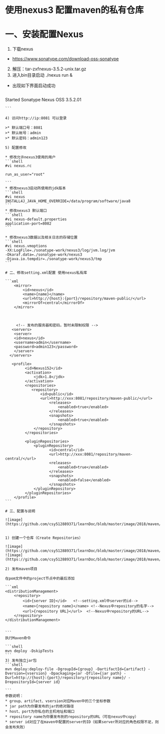 # 使用nexus3 配置maven的私有仓库


# 一、安装配置Nexus

1) 下载nexus
* https://www.sonatype.com/download-oss-sonatype
2) 解压：tar-zxfnexus-3.5.2-unix.tar.gz
3) 进入bin目录启动 ./nexus run &
* 出现如下界面启动成功

```shell
```````````````````````````````````````
 Started Sonatype Nexus OSS 3.5.2.01

```````````````````````````````````````
```

4) 访问http://ip:8081 可以登录

>* 默认端口号：8081
>* 默认帐号：admin
>* 默认密码：admin123

5) 配置修改

* 修改允许nexus3使用的用户
```shell
#vi nexus.rc

run_as_user="root"

```
* 修改nexus3启动所使用的jdk版本
```shell
#vi nexus
INSTALL4J_JAVA_HOME_OVERRIDE=/data/program/software/java8
```
* 修改nexus3 默认端口
```shell
#vi nexus-default.properties
application-port=8082
```

* 修改nexus3数据以及相关日志的存储位置
```shell
#vi nexus.vmoptions
-XX:LogFile=./sonatype-work/nexus3/log/jvm.log/jvm
-Dkaraf.data=./sonatype-work/nexus3
-Djava.io.tempdir=./sonatype-work/nexus3/tmp
```

# 二、修改setting.xml配置 使用nexus私有库

```xml
	<mirror>
		<id>nexus</id>
		<name>{name}</name>
		<url>http://{host}:{port}/repository/maven-public/</url>
		<mirrorOf>central</mirrorOf>
	</mirror>


	
	 <!-- 发布的服务器和密码，暂时未限制权限 -->
   <servers>
    <server>
    <id>nexus</id>
    <username>admin</username>
    <password>admin123</password>
	</server>
  </servers>

   <profile>
         <id>Nexus152</id>
         <activation>
             <jdk>1.8</jdk>
         </activation>
         <repositories>
            <repository>
                <id>public</id>
                <url>http://xxx:8081/repository/maven-public/</url>
                    <releases>
                        <enabled>true</enabled>
                    </releases>
                    <snapshots>
                        <enabled>true</enabled>
                    </snapshots>
             </repository>
         </repositories>

         <pluginRepositories>
             <pluginRepository>
                    <id>central</id>
                    <url>http://xxx:8081/repository/maven-central/</url>
                    <releases>
                        <enabled>true</enabled>
                    </releases>
                    <snapshots>
                        <enabled>false</enabled>
                    </snapshots>
             </pluginRepository>
         </pluginRepositories>
    </profile>
```

# 三、配置与说明

![image](https://github.com/csy512889371/learnDoc/blob/master/image/2018/maven/1.png)


1) 创建一个仓库（Create Repositories）

![image](https://github.com/csy512889371/learnDoc/blob/master/image/2018/maven/2.png)
![image](https://github.com/csy512889371/learnDoc/blob/master/image/2018/maven/3.png)

2) 发布maven项目

在pom文件中的project节点中的最后添加

```xml
<distributionManagement>
    <repository>
        <id>{server ID}</id>   <!--setting.xml中server的id-->
        <name>{repository name}</name> <!--Nexus中repository的名字-->
        <url>{repository URL}</url>  <!--Nexus中repository的URL-->
    </repository>
</distributionManagement>


```
执行Maven命令

```shell
mvn deploy -DskipTests
```
3) 发布独立jar包
```shell
mvn deploy:deploy-file -DgroupId={group} -DartifactId={artifact} -Dversion={vsersion} -Dpackaging=jar -Dfile={jar path} -Durl=http://{host}:{port}/repository/{repository name}/ -DrepositoryId={server id}

```
参数说明：
* group、artifact、vsersion对应Maven中的三个坐标参数
* jar path为你要发布的jar的绝对路径
* host、port为你私仓的主机地址和端口
* repository name为你要发布到的repository的URL（可在nexus中copy）
* server id对应了在maven中配置的server的ID（如果server所对应的角色权限不足，则会发布失败）


